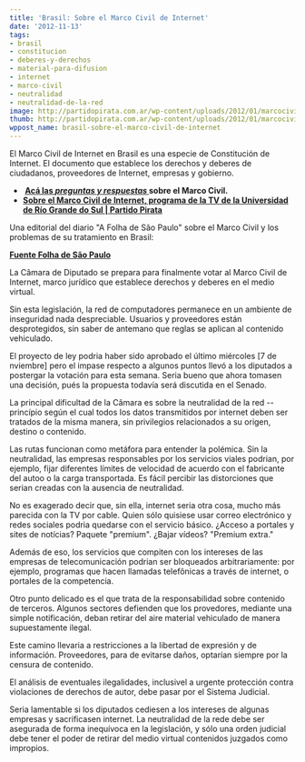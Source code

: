 ```yaml
---
title: 'Brasil: Sobre el Marco Civil de Internet'
date: '2012-11-13'
tags:
- brasil
- constitucion
- deberes-y-derechos
- material-para-difusion
- internet
- marco-civil
- neutralidad
- neutralidad-de-la-red
image: http://partidopirata.com.ar/wp-content/uploads/2012/01/marcocivil.jpg
thumb: http://partidopirata.com.ar/wp-content/uploads/2012/01/marcocivil-150x150.jpg
wppost_name: brasil-sobre-el-marco-civil-de-internet
---
```


El Marco Civil de Internet en Brasil es una especie de Constitución de Internet. El documento que establece los derechos y deberes de ciudadanos, proveedores de Internet, empresas y gobierno.
<ul>
	<li><strong> <a href="http://partidopirata.com.ar/5495/brasil-preguntas-y-respuestas-sobre-el-marco-civil-de-internet" target="_blank">Acá las <em>preguntas y respuestas</em> </a> sobre el Marco Civil.</strong></li>
	<li><strong><a href="../5875/sobre-el-marco-civil-de-internet-programa-de-la-tv-de-la-universidad-de-rio-grande-do-sul" rel="external nofollow">Sobre el Marco Civil de Internet, programa de la TV de la Universidad de Río Grande do Sul | Partido Pirata</a></strong></li>
</ul>
Una editorial del diario "A Folha de São Paulo" sobre el Marco Civil y los problemas de su tratamiento en Brasil:

<strong><a href="http://www1.folha.uol.com.br/opiniao/1184650-editorial-marco-para-a-internet.shtml" target="_blank">Fuente Folha de São Paulo</a></strong>

La Câmara de Diputado se prepara para finalmente votar al Marco Civil de Internet, marco jurídico que establece derechos y deberes en el medio virtual.

Sin esta legislación, la red de computadores permanece en un ambiente de inseguridad nada despreciable. Usuarios y proveedores están desprotegidos, sin saber de antemano que reglas se aplican al contenido vehiculado.

El proyecto de ley podria haber sido aprobado el último miércoles [7 de nviembre] pero el impase respecto a algunos puntos llevó a los diputados a postergar la votación para esta semana. Seria bueno que ahora tomasen una decisión, pués la propuesta todavía será discutida en el Senado.

La principal dificultad de la Câmara es sobre la neutralidad de la red --princípio según el cual todos los datos transmitidos por internet deben ser tratados de la misma manera, sin privilegios relacionados a su origen, destino o contenido.

Las rutas funcionan como metáfora para entender la polémica. Sin la neutralidad, las empresas responsables por los servicios viales podrian, por ejemplo, fijar diferentes límites de velocidad de acuerdo con el fabricante del autoo o la carga transportada. Es fácil percibir las distorciones que serian creadas con la ausencia de neutralidad.

No es exagerado decir que, sin ella, internet seria otra cosa, mucho más parecida con la TV por cable. Quien sólo quisiese usar correo electrónico y redes sociales podria quedarse con el servicio básico. ¿Acceso a portales y sites de notícias? Paquete "premium". ¿Bajar vídeos? "Premium extra."

Además de eso, los servicios que compiten con los intereses de las empresas de telecomunicación podrian ser bloqueados arbitrariamente: por ejemplo, programas que hacen llamadas telefônicas a través de internet, o portales de la competencia.

Otro punto delicado es el que trata de la responsabilidad sobre contenido de terceros. Algunos sectores defienden que los provedores, mediante una simple notificación, deban retirar del aire material vehiculado de manera supuestamente ilegal.

Este camino llevaria a restricciones a la libertad de expresión y de información. Proveedores, para de evitarse daños, optarían siempre por la censura de contenido.

El análisis de eventuales ilegalidades, inclusivel a urgente protección contra violaciones de derechos de autor, debe pasar por el Sistema Judicial.

Seria lamentable si los diputados cediesen a los intereses de algunas empresas y sacrificasen internet. La neutralidad de la rede debe ser asegurada de forma inequívoca en la legislación, y sólo una orden judicial debe tener el poder de retirar del medio virtual contenidos juzgados como impropios.
